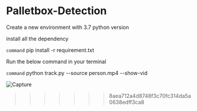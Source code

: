 

# Palletbox-Detection


Create a new environment with 3.7 python version

install all the dependency


``` command ```
pip install -r requirement.txt

Run the below command in your terminal

``` command ```
python track.py --source person.mp4 --show-vid

![Capture](https://user-images.githubusercontent.com/45364252/123833909-79c5fa80-d924-11eb-879b-761f4661dcfb.PNG)
>>>>>>> 8aea712a4d8748f3c70fc314da5a0638edff3ca8

